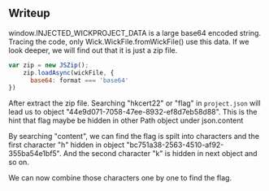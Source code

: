 ## Writeup

window.INJECTED_WICKPROJECT_DATA is a large base64 encoded string. Tracing the code, only Wick.WickFile.fromWickFile() use this data. If we look deeper, we will find out that it is just a zip file.

```js
var zip = new JSZip();
    zip.loadAsync(wickFile, {
      base64: format === 'base64'
})
```

After extract the zip file. Searching "hkcert22" or "flag" in `project.json` will lead us to object "44e9d071-7058-47ee-8932-ef8d7eb58d88". This is the hint that flag maybe be hidden in other Path object under json.content

By searching "content", we can find the flag is spilt into characters and the first character "h" hidden in object "bc751a38-2563-4510-af92-355ba54e1bf5". And the second character "k" is hidden in next object and so on.

We can now combine those characters one by one to find the flag.
